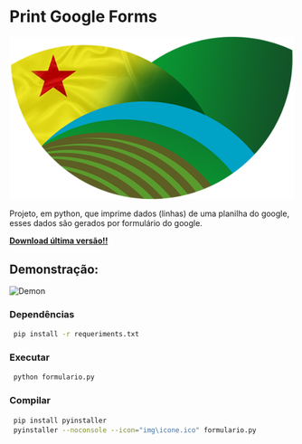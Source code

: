 # Print Google Forms
![logo](https://github.com/raylan-oliveira/impressao_google_forms/blob/main/img/icone.png)

Projeto, em python, que imprime dados (linhas) de uma planilha do google, esses dados são gerados por formulário do google.

[**Download última versão!!**](https://github.com/raylan-oliveira/impressao_google_forms/releases/latest)
## Demonstração:
![Demon](https://github.com/raylan-oliveira/impressao_google_forms/img/demo.gif)

### Dependências
   ```sh
	pip install -r requeriments.txt
   ```
   
### Executar
   ```sh
	python formulario.py
   ```
	
### Compilar
   ```sh
	pip install pyinstaller
	pyinstaller --noconsole --icon="img\icone.ico" formulario.py	
   ```